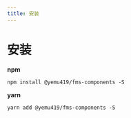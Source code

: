 ```yaml
---
title: 安装
---
```


# 安装

**npm**

```shell
npm install @yemu419/fms-components -S
```

**yarn**

```shell
yarn add @yemu419/fms-components -S
```
